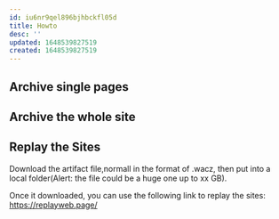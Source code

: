 ```yaml
---
id: iu6nr9qel896bjhbckfl05d
title: Howto
desc: ''
updated: 1648539827519
created: 1648539827519
---
```



## Archive single pages



## Archive the whole site



## Replay the Sites

Download the artifact file,normall in the format of .wacz, then put into a local folder(Alert: the file could be a huge one up to xx GB). 

Once it downloaded, you can use the following link to replay the sites: https://replayweb.page/ 



